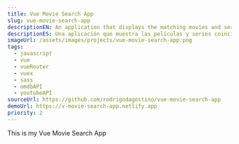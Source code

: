 ```yaml
---
title: Vue Movie Search App
slug: vue-movie-search-app
descriptionEN: An application that displays the matching movies and series based on the term you have entered. From there, you can choose one of the results to see more information.
descriptionES: Una aplicación que muestra las películas y series coincidentes según el término que hayas ingresado. Desde allí, podés elegir uno de los resultados para ver más información.
imageUrl: /assets/images/projects/vue-movie-search-app.png
tags:
  - javascript
  - vue
  - vueRouter
  - vuex
  - sass
  - omdbAPI
  - youtubeAPI
sourceUrl: https://github.com/rodrigodagostino/vue-movie-search-app
demoUrl: https://v-movie-search-app.netlify.app
priority: 2
---
```


This is my Vue Movie Search App
